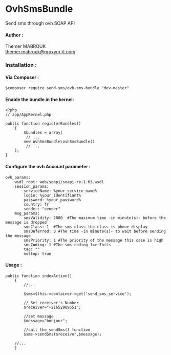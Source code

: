 # OvhSmsBundle

   Send sms through ovh SOAP API

#### Author :
  Themer MABROUK <br>
  themer.mabrouk@proxym-it.com

### Installation :

#### Via Composer :
	$composer require send-sms/ovh-sms-bundle "dev-master"


#### Enable the bundle in the kernel:

	<?php
	// app/AppKernel.php

	public function registerBundles()
		{
   	 		$bundles = array(
             // ...
            new ovhSmsBundle\ovhSmsBundle()
       		 // ...
    	);
	}



#### Configure the ovh Account parameter :

	ovh_params:
      	wsdl_root: web/soapi/soapi-re-1.63.wsdl
      	session_params:
        	serviceName: %your_service_name%
        	login: %your_identifiant%
        	password: %your_password%
        	country: fr 
        	sender: "sender"
      	msg_params:
        	smsValidity: 2880  #The maximum time -in minute(s)- before the message is dropped
        	smsClass: 1  #The sms class the class is phone display
        	smsDeferred: 0 #The time -in minute(s)- to wait before sending the message
        	smsPriority: 1 #The priority of the message this case is high
        	smsCoding: 1 #The sms coding 1=> 7bits
        	tag: ""
        	noStop: true

#### Usage :

	public function indexAction()
    	{
    		//...
        
        	$sms=$this->container->get('send_sms_service');
        
        	// Set receiver's Number
        	$receiver="+21652989551";
        
        	//set message
        	$message="bonjour";
        
        	//call the sendSms() function
        	$sms->sendSms($receiver,$message);
	
		//...
    	}




